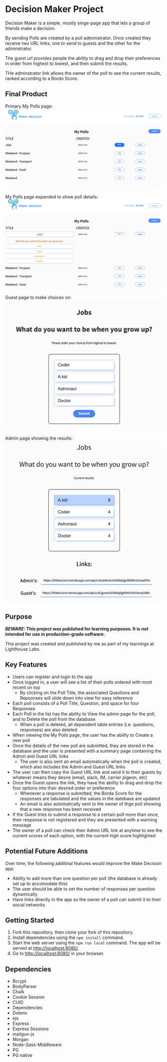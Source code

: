 # Decision Maker Project

Decision Maker is a simple, mostly singe-page app that lets a group of friends make a decision.

By sending Polls are created by a poll administrator. Once created they receive two URL links; one to send to guests and the other for the adminstrator.

The guest url provides people the ability to drag and drop their preferences in order from highest to lowest, and then submit the results. 

THe adminstrator link allows the owner of the poll to see the current results, ranked according to a Bordo Score.

## Final Product

Primary My Polls page:
!["my-pollls"](public/static/images/my_polls.png)

My Polls page expanded to show poll details:
!["my-polls-expanded"](public/static/images/my_polls_expand.png)

Guest page to make choices on:
![guest_page](public/static/images/guest_page.png)

Admin page showing the results:
![admin_page](public/static/images/admin_page.png)


## Purpose

**_BEWARE:_ This project was published for learning purposes. It is _not_ intended for use in production-grade software.**

This project was created and published by me as part of my learnings at Lighthouse Labs. 

## Key Features

* Users can register and login to the app
* Once logged in, a user will see a list of their polls ordered with most recent on top
  * By clicking on the Poll Title, the associated Questions and Repsonses will slide down into view for easy reference
* Each poll consists of a Poll Title, Question, and space for four Responses
* Each Poll in the list has the ability to View the admin page for the poll, and to Delete the poll from the database
  * When a poll is deleted, all dependent table entries (i.e. questions, responses) are also deleted
* When viewing the My Polls page, the user has the ability to Create a new poll
* Once the details of the new poll are submitted, they are stored in the database and the user is presented with a summary page containing the Admin and Guest URL links
  * The user is also sent an email automatically when the poll is created, which also includes the Admin and Guest URL links
* The user can then copy the Guest URL link and send it to their guests by whatever means they desire (email, slack, IM, carrier pigeon, etc)
* Once the Guest opens the link, they have the ability to drag and drop the four options into their desired order or preference
  * Whenever a response is submitted, the Borda Score for the responses are tabulated and the values in the datebase are updated
  * An email is also automatically sent to the owner of thge poll showing that a new response has been received
* If the Guest tries to submit a response to a certain poll more than once, their response is not registered and they are presented with a warning message
* The owner of a poll can check their Admin URL link at anytime to see the current scores of each option, with the current high score highlighted


## Potential Future Additions

Over time, the following additinal features would improve the Make Decision app:
* Ability to add more than one question per poll (the database is already set up to accomodate this)
* The user should be able to set the number of responses per question dynamically
* Have links directly in the app so the owner of a poll can submit it to their social networks


## Getting Started

1. Fork this repository, then clone your fork of this repository.
2. Install dependencies using the `npm install` command.
3. Start the web server using the `npm run local` command. The app will be served at <http://localhost:8080/>.
4. Go to <http://localhost:8080/> in your browser.

## Dependencies

- Bcrypt
- BodyParser
- Chalk
- Cookie Session
- CUID
- Dependencies
- Dotenv
- ejs
- Express
- Express Sessions
- mailgun-js
- Morgan
- Node-Sass-Middleware
- PG
- PG native

